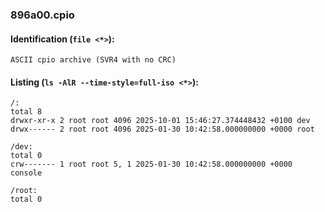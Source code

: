 ### 896a00.cpio
#### Identification (`file <*>`):
```
ASCII cpio archive (SVR4 with no CRC)
```
#### Listing (`ls -AlR --time-style=full-iso <*>`):
```
/:
total 8
drwxr-xr-x 2 root root 4096 2025-10-01 15:46:27.374448432 +0100 dev
drwx------ 2 root root 4096 2025-01-30 10:42:58.000000000 +0000 root

/dev:
total 0
crw------- 1 root root 5, 1 2025-01-30 10:42:58.000000000 +0000 console

/root:
total 0
```

